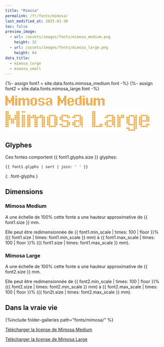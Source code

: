 ```yaml
---
title: "Mimosa"
permalink: /fr/fonts/mimosa/
last_modified_at: 2025-01-30
toc: false
preview_image:
  - url: /assets/images/fonts/mimosa_medium.png
    height: 32
  - url: /assets/images/fonts/mimosa_large.png
    height: 64
data_title:
  - mimosa_large
  - mimosa_small
---
```

{%- assign font1 = site.data.fonts.mimosa_medium.font -%}
{%- assign font2 = site.data.fonts.mimosa_large.font -%}

<img 
     src="/assets/images/fonts/mimosa_medium.png"
     alt="Mimosa Medium" height="32">
     
<img 
     src="/assets/images/fonts/mimosa_large.png"
     alt="Mimosa Large" height="64">

## Glyphes
Ces fontes comportent  {{ font1.glyphs.size }} glyphes:

```
{{ font1.glyphs | sort | join: ' ' }}
```
{: .font-glyphs }


## Dimensions
### Mimosa Medium
A une échelle de  100% cette fonte a une hauteur approximative de  {{ font1.size }} mm. 

Elle peut être redimensionnée  de {{ font1.min_scale | times: 100 | floor }}% ({{ font1.size | times: font1.min_scale }} mm)
à {{ font1.max_scale | times: 100 | floor }}% ({{ font1.size | times: font1.max_scale }} mm).

### Mimosa Large
A une échelle de  100% cette fonte a une hauteur approximative de  {{ font2.size }} mm. 

Elle peut être redimensionnée  de {{ font2.min_scale | times: 100 | floor }}% ({{ font2.size | times: font2.min_scale }} mm)
à {{ font2.max_scale | times: 100 | floor }}% ({{ fon2t.size | times: font2.max_scale }} mm).


## Dans la vraie vie


{%include folder-galleries path="fonts/mimosa/" %}

[Télécharger la license de Mimosa Medium](https://github.com/inkstitch/inkstitch/tree/main/fonts/mimosa_medium/LICENSE)

[Télécharger la license de Mimosa Large](https://github.com/inkstitch/inkstitch/tree/main/fonts/mimosa_large/LICENSE)
